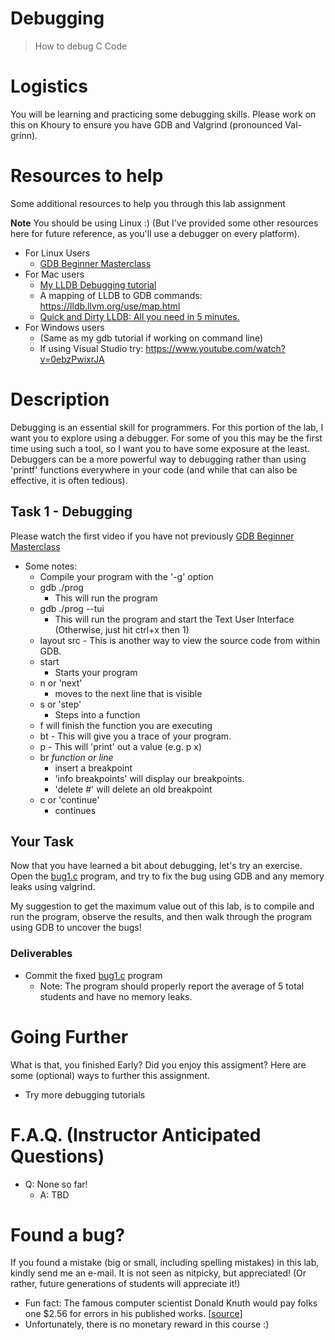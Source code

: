 # Debugging

> How to debug C Code

# Logistics

You will be learning and practicing some debugging skills. Please work on this on Khoury to ensure you have GDB and Valgrind (pronounced Val-grinn).

# Resources to help

Some additional resources to help you through this lab assignment

**Note** You should be using Linux :) (But I've provided some other resources here for future reference, as you'll use a debugger on every platform).

- For Linux Users
	- [GDB Beginner Masterclass](https://www.youtube.com/watch?v=MTkDTjdDP3c)
- For Mac users	
 	- [My LLDB Debugging tutorial](https://www.youtube.com/watch?v=v_C1cvo1biI) 
 	- A mapping of LLDB to GDB commands: https://lldb.llvm.org/use/map.html
	- [Quick and Dirty LLDB: All you need in 5 minutes.
](https://www.youtube.com/watch?v=3BkEOvI36Ds)
- For Windows users
	- (Same as my gdb tutorial if working on command line)
	- If using Visual Studio try: https://www.youtube.com/watch?v=0ebzPwixrJA

# Description

Debugging is an essential skill for programmers. For this portion of the lab, I want you to explore using a debugger. For some of you this may be the first time using such a tool, so I want you to have some exposure at the least. Debuggers can be a more powerful way to debugging rather than using 'printf' functions everywhere in your code (and while that can also be effective, it is often tedious).

## Task 1 - Debugging

Please watch the first video if you have not previously [GDB Beginner Masterclass
](https://www.youtube.com/watch?v=MTkDTjdDP3c&list=PLvv0ScY6vfd-GGT-aUH31X2yXgBSYXo6t&index=2&)

* Some notes:
	* Compile your program with the '-g' option
	* gdb ./prog 
		* This will run the program
	* gdb ./prog --tui
		* This will run the program and start the Text User Interface (Otherwise, just hit ctrl+x then 1)
    * layout src - This is another way to view the source code from within GDB. 
	* start 
		* Starts your program
	* n or 'next'
		* moves to the next line that is visible
	* s or 'step'
		* Steps into a function
    * f will finish the function you are executing
    * bt - This will give you a trace of your program.
    * p - This will 'print' out a value (e.g. p x)
	* br *function or line*
		* insert a breakpoint
		* 'info breakpoints' will display our breakpoints.
        * 'delete #' will delete an old breakpoint
	* c or 'continue'
		* continues

## Your Task

Now that you have learned a bit about debugging, let's try an exercise. Open the [bug1.c](./bug1.c) program, and try to fix the bug using GDB and any memory leaks using valgrind.

My suggestion to get the maximum value out of this lab, is to compile and run the program, observe the results, and then walk through the program using GDB to uncover the bugs!

### Deliverables

- Commit the fixed [bug1.c](./bug1.c) program
    - Note: The program should properly report the average of 5 total students and have no memory leaks.

# Going Further

What is that, you finished Early? Did you enjoy this assigment? Here are some (optional) ways to further this assignment.

- Try more debugging tutorials

# F.A.Q. (Instructor Anticipated Questions)

- Q: None so far!
	- A: TBD

# Found a bug?

If you found a mistake (big or small, including spelling mistakes) in this lab, kindly send me an e-mail. It is not seen as nitpicky, but appreciated! (Or rather, future generations of students will appreciate it!)

- Fun fact: The famous computer scientist Donald Knuth would pay folks one $2.56 for errors in his published works. [[source](https://en.wikipedia.org/wiki/Knuth_reward_check)]
- Unfortunately, there is no monetary reward in this course :)

